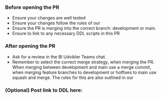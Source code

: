 ### Before opening the PR
- Ensure your changes are well tested
- Ensure your changes follow the rules of our 
- Ensure the PR is merging into the correct branch: development or main.
- Ensure to link to any necessary DDL scripts in this PR

### After opening the PR
- Ask for a review in the BI Udvikler Teams chat.
- Remember to select the correct merge strategy, when merging the PR. When merging between development and main use a merge commit, when merging feature branches to development or hotfixes to main use squash and merge. The rules for this are also outlined in our

### (Optional) Post link to DDL here:

